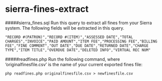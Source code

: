 # sierra-fines-extract

#####sierra_fines.sql
Run this query to extract all fines from your Sierra system. The following fields will be extracted in this query. 
```
"RECORD #(PATRON)","RECORD #(ITEM)","ASSESSED DATE","TOTAL CHARGES","INVOICE","PAID AMOUNT","ITEM FEE","PROCESSING FEE","BILLING FEE","FINE COMMENT","OUT DATE","DUE DATE","RETURNED DATE","CHARGE TYPE","ITEM TITLE","OVERDUE DATE","DELETED INFO","VIRTUAL REC NUM"
```

#####readfines.php
Run the following command, where ‘originalfinesfile.csv’ is the name of your current exported fines file:

`php readfines.php originalfinesfile.csv > newfinesfile.csv`
